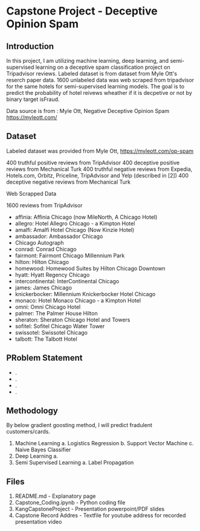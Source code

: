 # Capstone Project - Deceptive Opinion Spam

## Introduction

In this project, I am utilizing machine learning, deep learning, and semi-supervised learning on a deceptive spam classification project on Tripadvisor reviews. Labeled dataset is from  dataset from Myle Ott's reserch paper data. 1600 unlabeled data was web scraped from tripadvisor for the same hotels for semi-supervised learning models. The goal is to predict the probability of hotel reivews wheather if it is decpetive or not by binary target isFraud.

Data source is from : Myle Ott, Negative Deceptive Opinion Spam https://myleott.com/

## Dataset

Labeled dataset was provided from Myle Ott, https://myleott.com/op-spam

400 truthful positive reviews from TripAdvisor 
400 deceptive positive reviews from Mechanical Turk 
400 truthful negative reviews from Expedia, Hotels.com, Orbitz, Priceline, TripAdvisor and Yelp (described in [2])
400 deceptive negative reviews from Mechanical Turk 

Web Scrapped Data

1600 reviews from TripAdvisor

- affinia: Affinia Chicago (now MileNorth, A Chicago Hotel)
- allegro: Hotel Allegro Chicago - a Kimpton Hotel
- amalfi: Amalfi Hotel Chicago (Now Kinzie Hotel)
- ambassador: Ambassador Chicago
- Chicago Autograph
- conrad: Conrad Chicago
- fairmont: Fairmont Chicago Millennium Park
- hilton: Hilton Chicago
- homewood: Homewood Suites by Hilton Chicago Downtown
- hyatt: Hyatt Regency Chicago
- intercontinental: InterContinental Chicago
- james: James Chicago
- knickerbocker: Millennium Knickerbocker Hotel Chicago
- monaco: Hotel Monaco Chicago - a Kimpton Hotel
- omni: Omni Chicago Hotel
- palmer: The Palmer House Hilton
- sheraton: Sheraton Chicago Hotel and Towers
- sofitel: Sofitel Chicago Water Tower
- swissotel: Swissotel Chicago
- talbott: The Talbott Hotel

## PRoblem Statement

- . 
- .
- .
- . 

## Methodology

By below gradient goosting method, I will predict fradulent customers/cards.

1. Machine Learning
  a. Logistics Regression
  b. Support Vector Machine 
  c. Naive Bayes Classifier
2. Deep Learning
  a.
3. Semi Supervised Learning
  a. Label Propagation

## Files

1. README.md - Explanatory page
2. Capstone_Coding.ipynb - Python coding file
3. KangCapstoneProject - Presentation powerpoint/PDF slides
4. Capstone Record Addres - Textfile for youtube address for recorded presentation video
